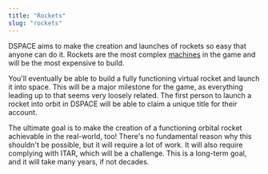 ```yaml
---
title: "Rockets"
slug: "rockets"
---
```


DSPACE aims to make the creation and launches of rockets so easy that anyone can do it. Rockets are the most complex [machines](/docs/machines) in the game and will be the most expensive to build.

You'll eventually be able to build a fully functioning virtual rocket and launch it into space. This will be a major milestone for the game, as everything leading up to that seems very loosely related. The first person to launch a rocket into orbit in DSPACE will be able to claim a unique title for their account.

The ultimate goal is to make the creation of a functioning orbital rocket achievable in the real-world, too! There's no fundamental reason why this shouldn't be possible, but it will require a lot of work. It will also require complying with ITAR, which will be a challenge. This is a long-term goal, and it will take many years, if not decades.